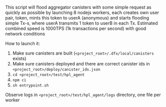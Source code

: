 This script will flood aggregator canisters with some simple request as quickly as possible 
by launching 8 nodejs workers, each creates own user pair, token, mints this token to userA (anonymous) and 
starts flooding simple Tx-s, where userA transmits 1 token to userB in each Tx. 
Estimated combined speed is 1000TPS (1k transactions per second) with good network conditions

How to launch it:
1) Make sure canisters are built (`<project_root>/.dfx/local/canisters` exists)
2) Make sure canisters deployed and there are correct canister ids in `<project_root>/deploy/canister_ids.json`
3) `cd <project_root>/test/hpl_agent`
4) `npm ci`
5) `sh entrypoint.sh`

Observe logs in `<project_root>/test/hpl_agent/logs` directory, one file per worker
